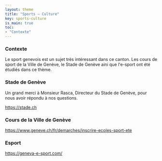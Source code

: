 ```yaml
---
layout: theme
title: "Sports – Culture"
key: sports-culture
is_main: true
toc:
- "Contexte"
---
```


### Contexte

Le sport genevois est un sujet très intéressant dans ce canton. Les cours de sport de la Ville de Genève, le Stade de Genève aini que l'e-sport ont été étudiés dans ce thème.

### Stade de Genève

Un grand merci à Monsieur Rasca, Directeur du Stade de Genève, pour nous avoir répondu à nos questions.

https://stade.ch

### Cours de la Ville de Genève

https://www.geneve.ch/fr/demarches/inscrire-ecoles-sport-ete

### Esport

https://geneva-e-sport.com/